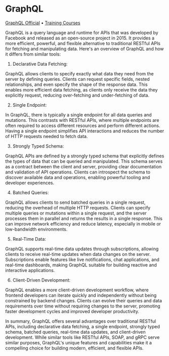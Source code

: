 
# GraphQL

[GraphQL Official](https://graphql.org/learn/) • 
[Training Courses](https://graphql.org/community/resources/training-courses/)

GraphQL is a query language and runtime for APIs that was developed by Facebook and released as an open-source project in 2015. It provides a more efficient, powerful, and flexible alternative to traditional RESTful APIs for fetching and manipulating data. Here's an overview of GraphQL and how it differs from similar tools:

1. Declarative Data Fetching:

GraphQL allows clients to specify exactly what data they need from the server by defining queries. Clients can request specific fields, nested relationships, and even specify the shape of the response data. This enables more efficient data fetching, as clients only receive the data they explicitly request, reducing over-fetching and under-fetching of data.

2. Single Endpoint:

In GraphQL, there is typically a single endpoint for all data queries and mutations. This contrasts with RESTful APIs, where multiple endpoints are often required to access different resources and perform different actions. Having a single endpoint simplifies API interactions and reduces the number of HTTP requests needed to fetch data.

3. Strongly Typed Schema:

GraphQL APIs are defined by a strongly typed schema that explicitly defines the types of data that can be queried and manipulated. This schema serves as a contract between the client and server, providing clear documentation and validation of API operations. Clients can introspect the schema to discover available data and operations, enabling powerful tooling and developer experiences.

4. Batched Queries:

GraphQL allows clients to send batched queries in a single request, reducing the overhead of multiple HTTP requests. Clients can specify multiple queries or mutations within a single request, and the server processes them in parallel and returns the results in a single response. This can improve network efficiency and reduce latency, especially in mobile or low-bandwidth environments.

5. Real-Time Data:

GraphQL supports real-time data updates through subscriptions, allowing clients to receive real-time updates when data changes on the server. Subscriptions enable features like live notifications, chat applications, and real-time dashboards, making GraphQL suitable for building reactive and interactive applications.

6. Client-Driven Development:

GraphQL enables a more client-driven development workflow, where frontend developers can iterate quickly and independently without being constrained by backend changes. Clients can evolve their queries and data requirements over time without requiring changes to the server, promoting faster development cycles and improved developer productivity.

In summary, GraphQL offers several advantages over traditional RESTful APIs, including declarative data fetching, a single endpoint, strongly typed schema, batched queries, real-time data updates, and client-driven development. While similar tools like RESTful APIs, SOAP, and gRPC serve similar purposes, GraphQL's unique features and capabilities make it a compelling choice for building modern, efficient, and flexible APIs.
